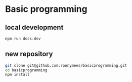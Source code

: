 # Basic programming

## local development

```bash
npm run docs:dev
```
## new repository

```bash
git clone git@github.com:ronnymees/basicprogramming.git
cd basicprogramming
npm install
```